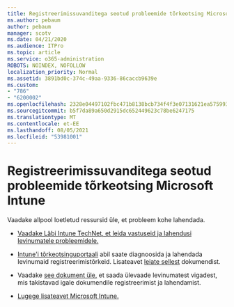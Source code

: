 ```yaml
---
title: Registreerimissuvanditega seotud probleemide tõrkeotsing Microsoft Intune
ms.author: pebaum
author: pebaum
manager: scotv
ms.date: 04/21/2020
ms.audience: ITPro
ms.topic: article
ms.service: o365-administration
ROBOTS: NOINDEX, NOFOLLOW
localization_priority: Normal
ms.assetid: 3891bd0c-374c-49aa-9336-86caccb9639e
ms.custom:
- "786"
- "6200002"
ms.openlocfilehash: 2328e04497102fbc471b8138bcb734f4f3e07131621ea57599330ffdf545ab1d
ms.sourcegitcommit: b5f7da89a650d2915dc652449623c78be6247175
ms.translationtype: MT
ms.contentlocale: et-EE
ms.lasthandoff: 08/05/2021
ms.locfileid: "53981001"
---
```

# <a name="troubleshoot-issues-with-enrollment-options-microsoft-intune"></a>Registreerimissuvanditega seotud probleemide tõrkeotsing Microsoft Intune

Vaadake allpool loetletud ressursid üle, et probleem kohe lahendada.
  
- [Vaadake Läbi Intune TechNet, et leida vastuseid ja lahendusi levinumatele probleemidele.](https://social.technet.microsoft.com/Forums/home?category=microsoftintune&amp;filter=alltypes&amp;sort=lastpostdesc)

- [Intune'i tõrkeotsinguportaali](https://aka.ms/intunetroubleshooting) abil saate diagnoosida ja lahendada levinumaid registreerimistõrkeid. Lisateavet [leiate sellest](https://docs.microsoft.com/intune/help-desk-operators) dokumendist.

- Vaadake [see dokument üle,](https://docs.microsoft.com/troubleshoot/mem/intune/troubleshoot-device-enrollment-in-intune) et saada ülevaade levinumatest vigadest, mis takistavad igale dokumendile registreerimist ja lahendamist.

- [Lugege lisateavet Microsoft Intune.](https://docs.microsoft.com/intune/enrollment-options)
